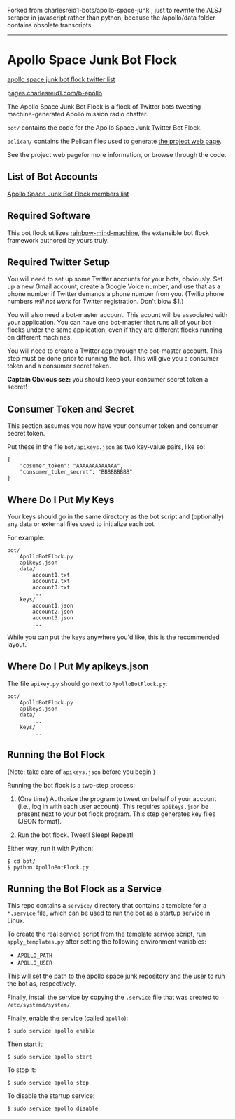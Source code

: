 Forked from charlesreid1-bots/apollo-space-junk , just to rewrite the ALSJ scraper in javascript rather than python, because the /apollo/data folder contains obsolete transcripts.


----------------

# Apollo Space Junk Bot Flock

[apollo space junk bot flock twitter list](https://twitter.com/charlesreid1/lists/space-junk-botflock)

[pages.charlesreid1.com/b-apollo](https://pages.charlesreid1.com/b-apollo/)

The Apollo Space Junk Bot Flock is a flock of Twitter bots 
tweeting machine-generated Apollo mission radio chatter. 

`bot/` contains the code for the Apollo Space Junk Twitter Bot Flock.

`pelican/` contains the Pelican files used to generate 
[the project web page](http://pages.charlesreid1.com/b-apollo).

See the project web pagefor more information, or browse through the code.

## List of Bot Accounts

[Apollo Space Junk Bot Flock members list](https://twitter.com/charlesreid1/lists/space-junk-botflock/members)

## Required Software

This bot flock utilizes [rainbow-mind-machine](https://github.com/rainbow-mind-machine/rainbow-mind-machine),
the extensible bot flock framework authored by yours truly.

## Required Twitter Setup

You will need to set up some Twitter accounts for your bots, obviously.
Set up a new Gmail account, create a Google Voice number, and use that 
as a phone number if Twitter demands a phone number from you.
(Twilio phone numbers _will not work_ for Twitter registration. Don't blow $1.)

You will also need a bot-master account. This acount will be associated with
your application. You can have one bot-master that runs all of your bot flocks
under the same application, even if they are different flocks running on 
different machines.

You will need to create a Twitter app through the bot-master account.
This step must be done prior to running the bot.
This will give you a consumer token and a consumer secret token.

**Captain Obvious sez:** you should keep your consumer secret token a secret!

## Consumer Token and Secret

This section assumes you now have your consumer token and consumer secret token.

Put these in the file `bot/apikeys.json` as two key-value pairs, like so:

```
{
    "cosumer_token": "AAAAAAAAAAAAA",
    "consumer_token_secret": "BBBBBBBBB"
}
```

## Where Do I Put My Keys

Your keys should go in the same directory as
the bot script and (optionally) any data or 
external files used to initialize each bot.

For example:

```
bot/
    ApolloBotFlock.py
    apikeys.json
    data/
        account1.txt
        account2.txt
        account3.txt
        ...
    keys/
        account1.json
        account2.json
        account3.json
        ...
```

While you can put the keys anywhere you'd like,
this is the recommended layout.

## Where Do I Put My apikeys.json

The file `apikey.py` should go next to `ApolloBotFlock.py`:

```
bot/
    ApolloBotFlock.py
    apikeys.json
    data/
        ...
    keys/
        ...
```


## Running the Bot Flock

(Note: take care of `apikeys.json` before you begin.)

Running the bot flock is a two-step process:

1. (One time) Authorize the program to tweet on behalf of your account 
    (i.e., log in with each user account). This requires `apikeys.json` be present
    next to your bot flock program. This step generates key files (JSON format).

2. Run the bot flock. Tweet! Sleep! Repeat!

Either way, run it with Python:

```
$ cd bot/
$ python ApolloBotFlock.py
```

## Running the Bot Flock as a Service

This repo contains a `service/` directory that contains
a template for a `*.service` file, which can be used to
run the bot as a startup service in Linux.

To create the real service script from the template service
script, run `apply_templates.py` after setting the following
environment variables:

* `APOLLO_PATH`
* `APOLLO_USER`

This will set the path to the apollo space junk repository
and the user to run the bot as, respectively.

Finally, install the service by copying the `.service` file
that was created to `/etc/systemd/system/`.

Finally, enable the service (called `apollo`):

```
$ sudo service apollo enable
```

Then start it:

```
$ sudo service apollo start
```

To stop it:

```
$ sudo service apollo stop
```

To disable the startup service:

```
$ sudo service apollo disable
```

